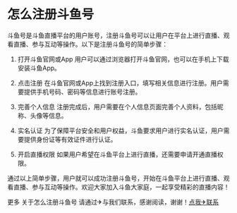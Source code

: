 # 怎么注册斗鱼号

斗鱼号是斗鱼直播平台的用户账号，注册斗鱼号可以让用户在平台上进行直播、观看直播、参与互动等操作。以下是注册斗鱼号的简单步骤：

1. 打开斗鱼官网或App
   用户可以通过浏览器打开斗鱼官网，也可以在手机上下载安装斗鱼App。

2. 点击注册
   在斗鱼官网或App上找到注册入口，填写相关信息进行注册。用户需要提供手机号码、密码等信息进行账号注册。

3. 完善个人信息
   注册完成后，用户需要在个人信息页面完善个人资料，包括昵称、头像等信息。

4. 实名认证
   为了保障平台安全和用户权益，斗鱼要求用户进行实名认证，用户需要提供身份证等有效证件进行认证。

5. 开启直播权限
   如果用户希望在斗鱼平台上进行直播，还需要申请开通直播权限。

通过以上简单步骤，用户就可以成功注册斗鱼号，开始在斗鱼平台上进行直播、观看直播、参与互动等操作。欢迎大家加入斗鱼大家庭，一起享受精彩的直播内容！

更多 关于怎么注册斗鱼号 请通过✈与我们联系，感谢阅读，谢谢！[点我✈联系](https://acc.k02.cc)